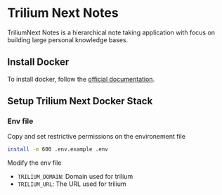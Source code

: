 # Trilium Next Notes

TriliumNext Notes is a hierarchical note taking application with focus on building large personal knowledge bases.

## Install Docker

To install docker, follow the [official documentation](https://docs.docker.com/engine/install/).

## Setup Trilium Next Docker Stack

### Env file

Copy and set restrictive permissions on the environement file

```bash
install -m 600 .env.example .env
```

Modify the env file

* `TRILIUM_DOMAIN`: Domain used for trilium
* `TRILIUM_URL`: The URL used for trilium
